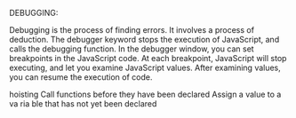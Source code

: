 DEBUGGING:




Debugging is the process of finding errors. It involves a process of deduction.
The debugger keyword stops the execution of JavaScript, and calls the debugging function.
In the debugger window, you can set breakpoints in the JavaScript code.
At each breakpoint, JavaScript will stop executing, and let you examine JavaScript values.
After examining values, you can resume the execution of code.


hoisting
Call functions before they have been declared
Assign a value to a va ria ble that has not yet been declared
